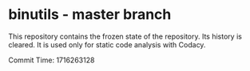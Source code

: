 # binutils - master branch

This repository contains the frozen state of the repository.
Its history is cleared. It is used only for static code
analysis with Codacy.

Commit Time: 1716263128